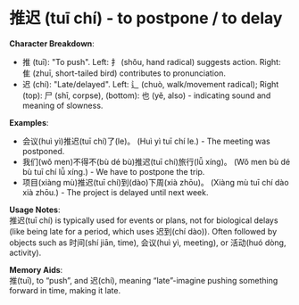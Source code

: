 # **推迟 (tuī chí) - to postpone / to delay**

**Character Breakdown**:  
- 推 (tuī): "To push". Left: 扌 (shǒu, hand radical) suggests action. Right: 隹 (zhuī, short-tailed bird) contributes to pronunciation.  
- 迟 (chí): "Late/delayed". Left: 辶 (chuò, walk/movement radical); Right (top): 尸 (shī, corpse), (bottom): 也 (yě, also) - indicating sound and meaning of slowness.

**Examples**:  
- 会议(huì yì)推迟(tuī chí)了(le)。 (Huì yì tuī chí le.) - The meeting was postponed.  
- 我们(wǒ men)不得不(bù dé bù)推迟(tuī chí)旅行(lǚ xíng)。 (Wǒ men bù dé bù tuī chí lǚ xíng.) - We have to postpone the trip.  
- 项目(xiàng mù)推迟(tuī chí)到(dào)下周(xià zhōu)。 (Xiàng mù tuī chí dào xià zhōu.) - The project is delayed until next week.

**Usage Notes**:  
推迟(tuī chí) is typically used for events or plans, not for biological delays (like being late for a period, which uses 迟到(chí dào)). Often followed by objects such as 时间(shí jiān, time), 会议(huì yì, meeting), or 活动(huó dòng, activity).

**Memory Aids**:  
推(tuī), to “push”, and 迟(chí), meaning “late”-imagine pushing something forward in time, making it late.